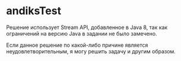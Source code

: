 # andiksTest
Решение использует Stream API, добавленное в Java 8,
так как ограничений на версию Java в задании не было замечено.

Если данное решение по какой-либо причине является неудовлетворительным,
я могу решить задачу и другим образом.
